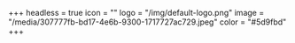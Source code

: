 +++
headless = true
icon = ""
logo = "/img/default-logo.png"
image = "/media/307777fb-bd17-4e6b-9300-1717727ac729.jpeg"
color = "#5d9fbd"
+++
